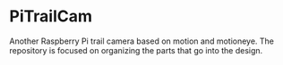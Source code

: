 # PiTrailCam
Another Raspberry Pi trail camera based on motion and motioneye. The repository is focused on organizing the parts that go into the design.
